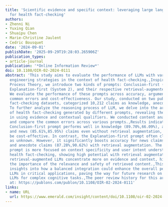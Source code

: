 ```yaml
---
title: 'Scientific evidence and specific context: leveraging large language models
  for health fact-checking'
authors:
- Zhenni Ni
- Yuxing Qian
- Shuaipu Chen
- Marie-Christine Jaulent
- Cedric Bousquet
date: '2024-09-01'
publishDate: '2025-09-29T19:28:03.265906Z'
publication_types:
- article-journal
publication: '*Online Information Review*'
doi: 10.1108/OIR-02-2024-0111
abstract: 'This study aims to evaluate the performance of LLMs with various prompt
  engineering strategies in the context of health fact-checking.,Inspired by Dual
  Process Theory, we introduce two kinds of prompts: Conclusion-first (System 1) and
  Explanation-first (System 2), and their respective retrieval-augmented variations.
  We evaluate the performance of these prompts across accuracy, argument elements,
  common errors and cost-effectiveness. Our study, conducted on two public health
  fact-checking datasets, categorized 10,212 claims as knowledge, anecdotes and news.
  To further analyze the reasoning process of LLM, we delve into the argument elements
  of health fact-checking generated by different prompts, revealing their tendencies
  in using evidence and contextual qualifiers. We conducted content analysis to identify
  and compare the common errors across various prompts.,Results indicate that the
  Conclusion-first prompt performs well in knowledge (89.70%,66.09%), anecdote (79.49%,79.99%)
  and news (85.61%,85.95%) claims even without retrieval augmentation, proving to
  be cost-effective. In contrast, the Explanation-first prompt often classifies claims
  as unknown. However, it significantly boosts accuracy for news claims (87.53%,88.60%)
  and anecdote claims (87.28%,90.62%) with retrieval augmentation. The Explanation-first
  prompt is more focused on context specificity and user intent understanding during
  health fact-checking, showing high potential with retrieval augmentation. Additionally,
  retrieval-augmented LLMs concentrate more on evidence and context, highlighting
  the importance of the relevance and safety of retrieved content.,This study offers
  insights into how a balanced integration could enhance the overall performance of
  LLMs in critical applications, paving the way for future research on optimizing
  LLMs for complex cognitive tasks.,The peer review history for this article is available
  at: https://publons.com/publon/10.1108/OIR-02-2024-0111'
links:
- name: URL
  url: https://www.emerald.com/insight/content/doi/10.1108/oir-02-2024-0111/full/html
---
```

